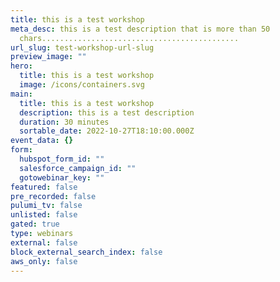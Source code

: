 ```yaml
---
title: this is a test workshop
meta_desc: this is a test description that is more than 50
  chars............................................
url_slug: test-workshop-url-slug
preview_image: ""
hero:
  title: this is a test workshop
  image: /icons/containers.svg
main:
  title: this is a test workshop
  description: this is a test description
  duration: 30 minutes
  sortable_date: 2022-10-27T18:10:00.000Z
event_data: {}
form:
  hubspot_form_id: ""
  salesforce_campaign_id: ""
  gotowebinar_key: ""
featured: false
pre_recorded: false
pulumi_tv: false
unlisted: false
gated: true
type: webinars
external: false
block_external_search_index: false
aws_only: false
---
```

